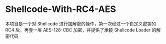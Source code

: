 # Shellcode-With-RC4-AES
本项目是一个对 Shellcode 进行加解密的操作，第一次经过一个自定义密钥的 RC4 后，再套一层 AES-128-CBC 加密，并提供了承接 Shellcode Loader 的解密代码
